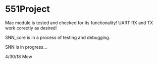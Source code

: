 # 551Project

Mac module is tested and checked for its functionality!
UART RX and TX work corectly as desired!

SNN_core is in a process of testing and debugging.

SNN is in progress...

4/30/18 Mew
